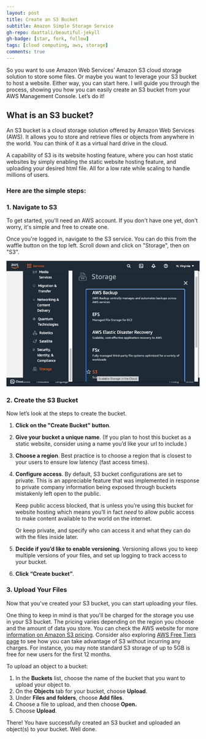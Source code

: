```yaml
---
layout: post
title: Create an S3 Bucket
subtitle: Amazon Simple Storage Service
gh-repo: daattali/beautiful-jekyll
gh-badge: [star, fork, follow]
tags: [cloud computing, aws, storage]
comments: true
---
```


So you want to use Amazon Web Services’ Amazon S3 cloud storage solution to store some files. Or maybe you want to leverage your S3 bucket to host a website. Either way, you can start here. I will guide you through the process, showing you how you can easily create an S3 bucket from your AWS Management Console. Let’s do it!
<!-- I would like to add to this post by including how to achieve this through a terminal using code -->
## What is an S3 bucket?
An S3 bucket is a cloud storage solution offered by Amazon Web Services (AWS). It allows you to store and retrieve files or objects from anywhere in the world. You can think of it as a virtual hard drive in the cloud.

A capability of S3 is its website hosting feature, where you can host static websites by simply enabling the static website hosting feature, and uploading your desired html file. All for a low rate while scaling to handle millions of users.
<!-- Enter link to enable static hosting feature here -->
### Here are the simple steps:

### 1. Navigate to S3
To get started, you'll need an AWS account. If you don't have one yet, don't worry, it's simple and free to create one.
<!-- Enter link to guide on creating an AWS account blog post or outside source -->

Once you're logged in, navigate to the S3 service. You can do this from the waffle button on the top left. Scroll down and click on "Storage", then on "S3".

![Navigate to S3 on AWS](/assets/img/navigate-to-s3.png)

<!--
![Crepe](https://beautifuljekyll.com/assets/img/crepe.jpg){: .mx-auto.d-block :}
-->

### 2. Create the S3 Bucket
Now let’s look at the steps to create the bucket.

1. **Click on the "Create Bucket" button**. 
2. **Give your bucket a unique name**. (If you plan to host this bucket as a static website, consider using a name you’d like your url to include.)
3. **Choose a region**. Best practice is to choose a region that is closest to your users to ensure low latency (fast access times).
4. **Configure access**. By default, S3 bucket configurations are set to private. This is an appreciable feature that was implemented in response to private company information being exposed through buckets mistakenly left open to the public.

    Keep public access blocked, that is unless you’re using this bucket for website hosting which means you’ll in fact *need* to allow public access to make content available to the world on the internet.

    Or keep private, and specify who can access it and what they can do with the files inside later.
    
5. **Decide if you’d like to enable versioning**. Versioning allows you to keep multiple versions of your files, and set up logging to track access to your bucket.
6. **Click “Create bucket”**.

### 3. Upload Your Files
Now that you've created your S3 bucket, you can start uploading your files.

One thing to keep in mind is that you'll be charged for the storage you use in your S3 bucket. The pricing varies depending on the region you choose and the amount of data you store. You can check the AWS website for more [information on Amazon S3 pricing](https://aws.amazon.com/s3/pricing/). Consider also exploring [AWS Free Tiers page](https://aws.amazon.com/free/) to see how you can take advantage of S3 without incurring any charges. For instance, you may note standard S3 storage of up to 5GB is free for new users for the first 12 months.

To upload an object to a bucket:
1. In the **Buckets** list, choose the name of the bucket that you want to upload your object to.
3. On the **Objects** tab for your bucket, choose **Upload**.
4. Under **Files and folders**, choose **Add files**.
5. Choose a file to upload, and then choose **Open.**
6. Choose **Upload**.

There! You have successfully created an S3 bucket and uploaded an object(s) to your bucket. Well done.